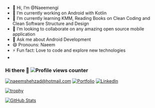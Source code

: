 - 👋 Hi, I’m @Naeemengi
- 🔭  I’m currently working on Android with Kotlin
- 🌱  I’m currently learning KMM, Reading Books on Clean Coding and Clean Software Structure and Design
- 👯  I’m looking to collaborate on any amazing open source mobile application
- 💬  Ask me about Android Development
- 😄  Pronouns: Naeem
- ⚡  Fun fact: Love to code and explore new technologies
- 
### Hi there 👋 ![Profile views counter](https://komarev.com/ghpvc/?username=NumanArif)

<a href="mailto:naeemshehzad@hotmail.com" target="_blank">![naeemshehzad@hotmail.com](https://img.shields.io/badge/Gmail-D14836?style=for-the-badge&logo=gmail&logoColor=white)</a>
<a href="https://naeemengi.github.io" target="_blank">![Portfolio](https://img.shields.io/badge/PortFolio-1215E?style=for-the-badge&logo=web&logoColor=white)</a>
<a href="https://www.linkedin.com/in/naeem-shehzad/" target="_blank">![LinkedIn](https://img.shields.io/badge/LinkedIn-0077B5?style=for-the-badge&logo=linkedin&logoColor=white)</a>

[![trophy](https://github-profile-trophy.vercel.app/?username=NumanArif&theme=darkhub&title=Commit,Repositories)](https://numanarif.github.io/)

<a href="https://numanarif.github.io/" target="blank">
<img align="center" src="https://github-readme-stats.vercel.app/api?username=NumanArif&show_icons=true&theme=dark&line_height=27&count_private=true&hide=stars,prs,issues,contribs&langs_count=true" alt="GitHub Stats"/>
</a>
<!-- <a href="https://github.com/NumanArif" target="blank">
<img align="center" src="https://github-readme-stats.vercel.app/api/top-langs/?username=NumanArif&theme=light&layout=compact&hide=css,html,scss,javascript" alt="Top Language"/>
</a> -->
